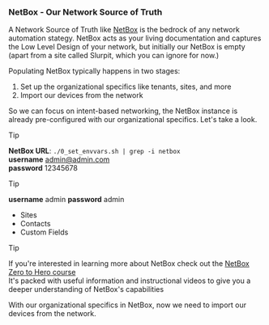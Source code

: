 ### NetBox - Our Network Source of Truth

A Network Source of Truth like [NetBox](https://netboxlabs.com/) is the bedrock of any network automation stategy. NetBox acts as your living documentation and captures the Low Level Design of your network, but initially our NetBox is empty (apart from a site called Slurpit, which you can ignore for now.)

Populating NetBox typically happens in two stages:

1. Set up the organizational specifics like tenants, sites, and more
2. Import our devices from the network

So we can focus on intent-based networking, the NetBox instance is already pre-configured with our organizational specifics. Let's take a look.

> [!TIP]
> **NetBox URL**: `./0_set_envvars.sh | grep -i netbox`  
> **username** admin@admin.com  
> **password** 12345678

> [!TIP]
> 
> **username** admin
> **password** admin

- Sites
- Contacts
- Custom Fields

> [!TIP]
> 
> If you're interested in learning more about NetBox check out the [NetBox Zero to Hero course](https://netboxlabs.com/zero-to-hero/)  
> It's packed with useful information and instructional videos to give you a deeper understanding of NetBox's capabilities

With our organizational specifics in NetBox, now we need to import our devices from the network.
